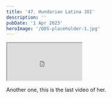 ```yaml
---
title: '47. Hundarian Latina JOI'
description: ''
pubDate: '1 Apr 2023'
heroImage: '/QOS-placeholder-1.jpg'
---
```

<iframe src="https://drive.google.com/file/d/1dN4Xo7SRiI8mD_csviBFpoC2jnsP_0j5/preview" width="200" height="100" allow="autoplay" allowfullscreen="allowfullscreen"></iframe>

Another one, this is the last video of her.